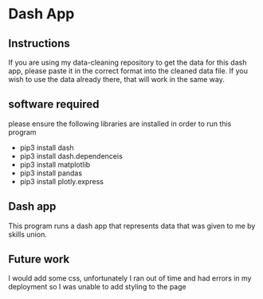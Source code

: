 # Dash App
## Instructions
If you are using my data-cleaning repository to get the data for this dash app, please paste it in the correct format into the cleaned data file. 
If you wish to use the data already there, that will work in the same way.

## software required

please ensure the following libraries are installed in order to run this program

- pip3 install dash
- pip3 install dash.dependenceis 
- pip3 install matplotlib
- pip3 install pandas
- pip3 install plotly.express

## Dash app
This program runs a dash app that represents data that was given to me by skills union.

## Future work
I would add some css, unfortunately I ran out of time and had errors in my deployment so I was unable to add styling to the page